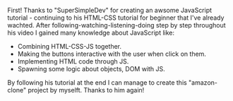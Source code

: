 First! Thanks to "SuperSimpleDev" for creating an awsome JavaScript tutorial - continuing to his HTML-CSS tutorial for beginner that I've already wachted. After following-watching-listening-doing step by step throughout his video I gained many knowledge about JavaScript like:
- Combining HTML-CSS-JS together.
- Making the buttons interactive with the user when click on them.
- Implementing HTML code through JS.
- Spawning some logic about objects, DOM with JS.
  
By following his tutorial at the end I can manage to create this "amazon-clone" project by myselft. Thanks to him again!
